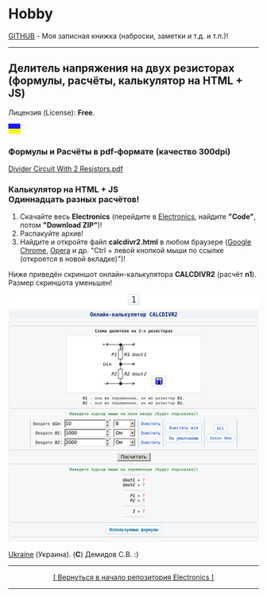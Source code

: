 # Hobby
[GITHUB](https://github.com) - Моя записная книжка (наброски, заметки и т.д. и т.п.)!

<hr>

## Делитель напряжения на двух резисторах<br>(формулы, расчёты, калькулятор на HTML + JS)

Лицензия (License): **Free**.

![](https://github.com/drilnet/electronics/blob/master/UA.png)

### Формулы и Расчёты в pdf-формате (качество 300dpi)

[Divider Circuit With 2 Resistors.pdf](https://github.com/drilnet/electronics/blob/master/Divider%20by%20R1%20and%20R2%20(formulas%2C%20calculations%2C%20HTML%20%2B%20JavaScript%20calculator)/Divider%20Circuit%20With%202%20Resistors.pdf "Формулы и Расчёты")

### Калькулятор на HTML + JS<br>Одиннадцать разных расчётов!

1. Скачайте весь **Electronics** (перейдите в [Electronics](https://github.com/drilnet/electronics "Ctrl + левой кнопкой мыши по ссылке (откроется в новой вкладке)"), найдите **"Code"**, потом **"Download ZIP"**)!
2. Распакуйте архив!
3. Найдите и откройте файл **calcdivr2.html** в любом браузере ([Google Chrome](https://www.google.com/intl/ru/chrome/ "Ctrl + левой кнопкой мыши по ссылке (откроется в новой вкладке)"), [Opera](https://www.opera.com/ru/download) и др. "Ctrl + левой кнопкой мыши по ссылке (откроется в новой вкладке)")!

Ниже приведён скриншот онлайн-калькулятора **CALCDIVR2** (расчёт **n1**).
<br>
Размер скриншота уменьшен!

![](https://github.com/drilnet/electronics/blob/master/Divider%20by%20R1%20and%20R2%20(formulas%2C%20calculations%2C%20HTML%20%2B%20JavaScript%20calculator)/Screenshot%201.png "(C) Демидов С.В.")

[Ukraine](https://en.wikipedia.org/wiki/Ukraine) (Украина). (**C**) Демидов С.В. :)

<hr>

<div align="center">
<a href="https://github.com/drilnet/electronics">
[ Вернуться в начало репозитория Electronics ]
</a>
</div>

<hr>
